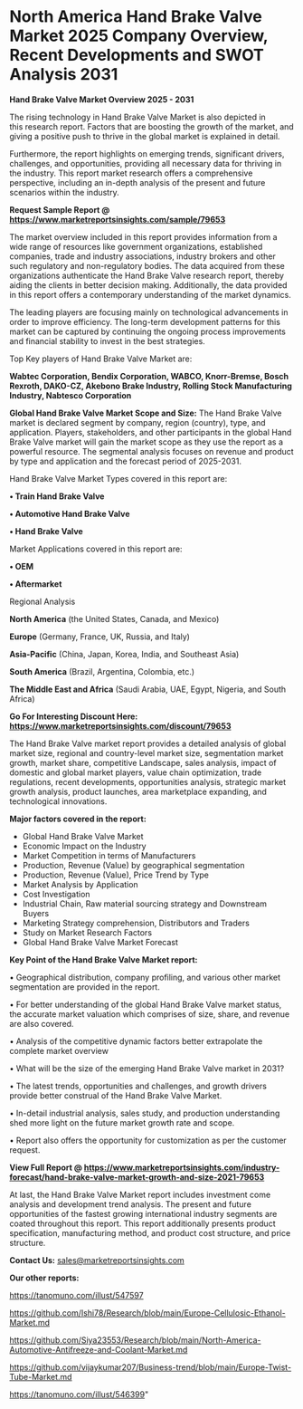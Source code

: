 # North America Hand Brake Valve Market 2025 Company Overview, Recent Developments and SWOT Analysis 2031

<Strong> Hand Brake Valve Market Overview 2025 - 2031</strong>

The rising technology in Hand Brake Valve Market is also depicted in this research report. Factors that are boosting the growth of the market, and giving a positive push to thrive in the global market is explained in detail.

Furthermore, the report highlights on emerging trends, significant drivers, challenges, and opportunities, providing all necessary data for thriving in the industry. This report market research offers a comprehensive perspective, including an in-depth analysis of the present and future scenarios within the industry.

<strong>Request Sample Report @ <a href=https://www.marketreportsinsights.com/sample/79653>https://www.marketreportsinsights.com/sample/79653</a></strong>

The market overview included in this report provides information from a wide range of resources like government organizations, established companies, trade and industry associations, industry brokers and other such regulatory and non-regulatory bodies. The data acquired from these organizations authenticate the Hand Brake Valve research report, thereby aiding the clients in better decision making. Additionally, the data provided in this report offers a contemporary understanding of the market dynamics.

The leading players are focusing mainly on technological advancements in order to improve efficiency. The long-term development patterns for this market can be captured by continuing the ongoing process improvements and financial stability to invest in the best strategies.

Top Key players of Hand Brake Valve Market are:

<strong>Wabtec Corporation, Bendix Corporation, WABCO, Knorr-Bremse, Bosch Rexroth, DAKO-CZ, Akebono Brake Industry, Rolling Stock Manufacturing Industry, Nabtesco Corporation</strong>

<strong><b>Global Hand Brake Valve Market Scope and Size:</b></strong>
The Hand Brake Valve market is declared segment by company, region (country), type, and application. Players, stakeholders, and other participants in the global Hand Brake Valve market will gain the market scope as they use the report as a powerful resource. The segmental analysis focuses on revenue and product by type and application and the forecast period of 2025-2031.

Hand Brake Valve Market Types covered in this report are:

<strong>• Train Hand Brake Valve

• Automotive Hand Brake Valve

• Hand Brake Valve</strong>

Market Applications covered in this report are:

<strong>• OEM

• Aftermarket</strong> 

Regional Analysis

<strong>North America</strong> (the United States, Canada, and Mexico)

<strong>Europe</strong> (Germany, France, UK, Russia, and Italy)

<strong>Asia-Pacific</strong> (China, Japan, Korea, India, and Southeast Asia)

<strong>South America</strong> (Brazil, Argentina, Colombia, etc.)

<strong>The Middle East and Africa</strong> (Saudi Arabia, UAE, Egypt, Nigeria, and South Africa)

<strong>Go For Interesting Discount Here: <a href=https://www.marketreportsinsights.com/discount/79653>https://www.marketreportsinsights.com/discount/79653</a></strong>

The Hand Brake Valve market report provides a detailed analysis of global market size, regional and country-level market size, segmentation market growth, market share, competitive Landscape, sales analysis, impact of domestic and global market players, value chain optimization, trade regulations, recent developments, opportunities analysis, strategic market growth analysis, product launches, area marketplace expanding, and technological innovations.

<strong><b>Major factors covered in the report:</b></strong>
<ul>
  <li>Global Hand Brake Valve Market </li>
  <li>Economic Impact on the Industry</li>
  <li>Market Competition in terms of Manufacturers</li>
  <li>Production, Revenue (Value) by geographical segmentation</li>
  <li>Production, Revenue (Value), Price Trend by Type</li>
  <li>Market Analysis by Application</li>
  <li>Cost Investigation</li>
  <li>Industrial Chain, Raw material sourcing strategy and Downstream Buyers</li>
  <li>Marketing Strategy comprehension, Distributors and Traders</li>
  <li>Study on Market Research Factors</li>
  <li>Global Hand Brake Valve Market Forecast</li>
</ul>

<strong><b>Key Point of the Hand Brake Valve Market report:</b></strong>

• Geographical distribution, company profiling, and various other market segmentation are provided in the report.

• For better understanding of the global Hand Brake Valve market status, the accurate market valuation which comprises of size, share, and revenue are also covered.

• Analysis of the competitive dynamic factors better extrapolate the complete market overview

• What will be the size of the emerging Hand Brake Valve market in 2031?

• The latest trends, opportunities and challenges, and growth drivers provide better construal of the Hand Brake Valve Market.

• In-detail industrial analysis, sales study, and production understanding shed more light on the future market growth rate and scope.

• Report also offers the opportunity for customization as per the customer request.

<strong><b>View Full Report @ <a href=https://www.marketreportsinsights.com/industry-forecast/hand-brake-valve-market-growth-and-size-2021-79653>https://www.marketreportsinsights.com/industry-forecast/hand-brake-valve-market-growth-and-size-2021-79653</a></b></strong>


At last, the Hand Brake Valve Market report includes investment come analysis and development trend analysis. The present and future opportunities of the fastest growing international industry segments are coated throughout this report. This report additionally presents product specification, manufacturing method, and product cost structure, and price structure.

<strong>Contact Us:</strong>
sales@marketreportsinsights.com

<strong>Our other reports:</strong>

<a href=https://tanomuno.com/illust/547597>https://tanomuno.com/illust/547597</a>

<a href=https://github.com/Ishi78/Research/blob/main/Europe-Cellulosic-Ethanol-Market.md>https://github.com/Ishi78/Research/blob/main/Europe-Cellulosic-Ethanol-Market.md</a>

<a href=https://github.com/Siya23553/Research/blob/main/North-America-Automotive-Antifreeze-and-Coolant-Market.md>https://github.com/Siya23553/Research/blob/main/North-America-Automotive-Antifreeze-and-Coolant-Market.md</a>

<a href=https://github.com/vijaykumar207/Business-trend/blob/main/Europe-Twist-Tube-Market.md>https://github.com/vijaykumar207/Business-trend/blob/main/Europe-Twist-Tube-Market.md</a>

<a href=https://tanomuno.com/illust/546399>https://tanomuno.com/illust/546399</a>"
